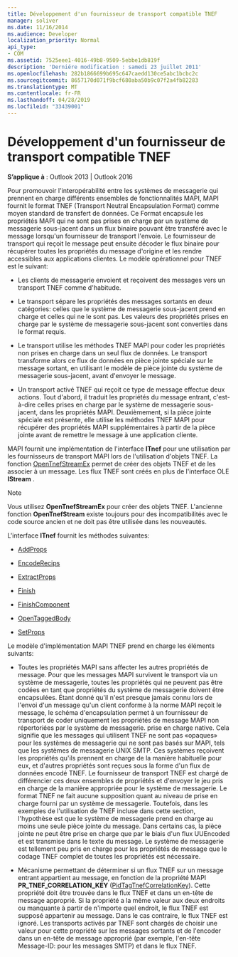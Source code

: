 ```yaml
---
title: Développement d'un fournisseur de transport compatible TNEF
manager: soliver
ms.date: 11/16/2014
ms.audience: Developer
localization_priority: Normal
api_type:
- COM
ms.assetid: 7525eee1-4016-49b8-9509-5ebbe1db819f
description: 'Derniére modification : samedi 23 juillet 2011'
ms.openlocfilehash: 282b1866699b695c647caedd130ce5abc1bcbc2c
ms.sourcegitcommit: 8657170d071f9bcf680aba50b9c07f2a4fb82283
ms.translationtype: MT
ms.contentlocale: fr-FR
ms.lasthandoff: 04/28/2019
ms.locfileid: "33439001"
---
```

# <a name="developing-a-tnef-enabled-transport-provider"></a>Développement d'un fournisseur de transport compatible TNEF

  
  
**S’applique à** : Outlook 2013 | Outlook 2016 
  
Pour promouvoir l'interopérabilité entre les systèmes de messagerie qui prennent en charge différents ensembles de fonctionnalités MAPI, MAPI fournit le format TNEF (Transport Neutral Encapsulation Format) comme moyen standard de transfert de données. Ce Format encapsule les propriétés MAPI qui ne sont pas prises en charge par un système de messagerie sous-jacent dans un flux binaire pouvant être transféré avec le message lorsqu'un fournisseur de transport l'envoie. Le fournisseur de transport qui reçoit le message peut ensuite décoder le flux binaire pour récupérer toutes les propriétés du message d'origine et les rendre accessibles aux applications clientes. Le modèle opérationnel pour TNEF est le suivant:
  
- Les clients de messagerie envoient et reçoivent des messages vers un transport TNEF comme d'habitude.
    
- Le transport sépare les propriétés des messages sortants en deux catégories: celles que le système de messagerie sous-jacent prend en charge et celles qui ne le sont pas. Les valeurs des propriétés prises en charge par le système de messagerie sous-jacent sont converties dans le format requis.
    
- Le transport utilise les méthodes TNEF MAPI pour coder les propriétés non prises en charge dans un seul flux de données. Le transport transforme alors ce flux de données en pièce jointe spéciale sur le message sortant, en utilisant le modèle de pièce jointe du système de messagerie sous-jacent, avant d'envoyer le message.
    
- Un transport activé TNEF qui reçoit ce type de message effectue deux actions. Tout d'abord, il traduit les propriétés du message entrant, c'est-à-dire celles prises en charge par le système de messagerie sous-jacent, dans les propriétés MAPI. Deuxièmement, si la pièce jointe spéciale est présente, elle utilise les méthodes TNEF MAPI pour récupérer des propriétés MAPI supplémentaires à partir de la pièce jointe avant de remettre le message à une application cliente.
    
MAPI fournit une implémentation de l'interface **ITnef** pour une utilisation par les fournisseurs de transport MAPI lors de l'utilisation d'objets TNEF. La fonction [OpenTnefStreamEx](opentnefstreamex.md) permet de créer des objets TNEF et de les associer à un message. Les flux TNEF sont créés en plus de l'interface OLE **IStream** . 
  
> [!NOTE]
> Vous utilisez **OpenTnefStreamEx** pour créer des objets TNEF. L'ancienne fonction **OpenTnefStream** existe toujours pour des incompatibilités avec le code source ancien et ne doit pas être utilisée dans les nouveautés. 
  
L'interface **ITnef** fournit les méthodes suivantes: 
  
- [AddProps](itnef-addprops.md)
    
- [EncodeRecips](itnef-encoderecips.md)
    
- [ExtractProps](itnef-extractprops.md)
    
- [Finish](itnef-finish.md)
    
- [FinishComponent](itnef-finishcomponent.md)
    
- [OpenTaggedBody](itnef-opentaggedbody.md)
    
- [SetProps](itnef-setprops.md)
    
Le modèle d'implémentation MAPI TNEF prend en charge les éléments suivants:
  
- Toutes les propriétés MAPI sans affecter les autres propriétés de message. Pour que les messages MAPI survivent le transport via un système de messagerie, toutes les propriétés qui ne peuvent pas être codées en tant que propriétés du système de messagerie doivent être encapsulées. Étant donné qu'il n'est presque jamais connu lors de l'envoi d'un message qu'un client conforme à la norme MAPI reçoit le message, le schéma d'encapsulation permet à un fournisseur de transport de coder uniquement les propriétés de message MAPI non répertoriées par le système de messagerie. prise en charge native. Cela signifie que les messages qui utilisent TNEF ne sont pas «opaques» pour les systèmes de messagerie qui ne sont pas basés sur MAPI, tels que les systèmes de messagerie UNIX SMTP. Ces systèmes reçoivent les propriétés qu'ils prennent en charge de la manière habituelle pour eux, et d'autres propriétés sont reçues sous la forme d'un flux de données encodé TNEF. Le fournisseur de transport TNEF est chargé de différencier ces deux ensembles de propriétés et d'envoyer le jeu pris en charge de la manière appropriée pour le système de messagerie. Le format TNEF ne fait aucune supposition quant au niveau de prise en charge fourni par un système de messagerie. Toutefois, dans les exemples de l'utilisation de TNEF incluse dans cette section, l'hypothèse est que le système de messagerie prend en charge au moins une seule pièce jointe du message. Dans certains cas, la pièce jointe ne peut être prise en charge que par le biais d'un flux UUEncoded et est transmise dans le texte du message. Le système de messagerie est tellement peu pris en charge pour les propriétés de message que le codage TNEF complet de toutes les propriétés est nécessaire.
    
- Mécanisme permettant de déterminer si un flux TNEF sur un message entrant appartient au message, en fonction de la propriété MAPI **PR_TNEF_CORRELATION_KEY** ([PidTagTnefCorrelationKey](pidtagtnefcorrelationkey-canonical-property.md)). Cette propriété doit être trouvée dans le flux TNEF et dans un en-tête de message approprié. Si la propriété a la même valeur aux deux endroits ou manquante à partir de n'importe quel endroit, le flux TNEF est supposé appartenir au message. Dans le cas contraire, le flux TNEF est ignoré. Les transports activés par TNEF sont chargés de choisir une valeur pour cette propriété sur les messages sortants et de l'encoder dans un en-tête de message approprié (par exemple, l'en-tête Message-ID: pour les messages SMTP) et dans le flux TNEF.
    

